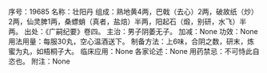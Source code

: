 序号：19685
名称：壮阳丹
组成：熟地黄4两，巴戟（去心）2两，破故纸（炒）2两，仙灵脾1两，桑螵蛸（真者，盐焙）半两，阳起石（煅，别研，水飞）半两。
出处：《广嗣纪要》卷四。
主治：男子阴萎无子。
加减：None
功效：None
用法用量：每服30丸，空心温酒送下。
制备方法：上6味，合阴之数，研末，炼蜜为丸，如梧桐子大。
临床应用：None
各家论述：None
用药禁忌：不可恃此自恣也。
附注：None
